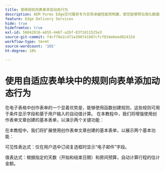```yaml
---
title: 使用规则向表单添加动态行为
description: AEM Forms Edge交付服务专为实现卓越性能而构建，使您能够预见简化数据收集和用户参与的未来。 使用规则向表单添加动态行为
feature: Edge Delivery Services
hide: true
hidefromtoc: true
exl-id: 58042016-e655-446f-a2bf-83f1811525e3
source-git-commit: f4cf79e2cd71a390741987cfcf034e6eed02432d
workflow-type: tm+mt
source-wordcount: '165'
ht-degree: 10%

---
```


# 使用自适应表单块中的规则向表单添加动态行为

在电子表格中创作表单的一个显着优势是，能够使用函数创建规则，这些规则可用于条件显示字段和基于用户输入的自动值计算。 在本教程中，我们将增强使用创作表单文章创建的基本表单，以演示两个关键功能：

在本教程中，我们将扩展使用创作表单文章创建的基本表单，以展示两个基本功能：

可见性表达式：仅在用户选中订阅复选框时显示“电子邮件”字段。

值表达式：根据指定的天数（开始和结束日期）和房间预算，自动计算行程的估计金额。



